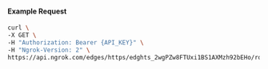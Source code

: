 <!-- Code generated for API Clients. DO NOT EDIT. -->

#### Example Request

```bash
curl \
-X GET \
-H "Authorization: Bearer {API_KEY}" \
-H "Ngrok-Version: 2" \
https://api.ngrok.com/edges/https/edghts_2wgPZw8FTUxi1BS1AXMzh92bEHo/routes/edghtsrt_2wgPZvhGkEOIDM5bfnevQoy7k2f/websocket_tcp_converter
```
